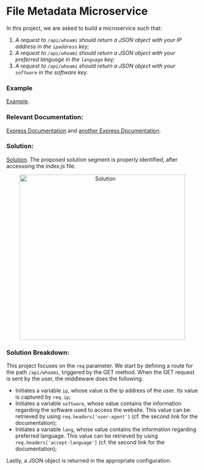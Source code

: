 # File Metadata Microservice

In this project, we are asked to build a microservice such that:

1. *A request to `/api/whoami` should return a JSON object with your IP address in the `ipaddress` key;*
2. *A request to `/api/whoami` should return a JSON object with your preferred language in the `language` key;*
3. *A request to `/api/whoami` should return a JSON object with your `software` in the software key.*

### Example

[Example](https://file-metadata-microservice.freecodecamp.rocks/).


### Relevant Documentation:

[Express Documentation](https://expressjs.com/en/api.html) and [another Express Documentation](https://sailsjs.com/documentation/reference/request-req).

### Solution:

[Solution](https://replit.com/join/oavdjwqaee-minip). The proposed solution segment is properly identified, after accesssing the *index.js* file.

<p align="center" width="100%"><img width="434" alt="Solution" src="https://user-images.githubusercontent.com/73555298/188313263-5e411199-64f1-4905-91f4-1f4dbd2bc6bf.png">
  </p>

### Solution Breakdown:

This project focuses on the `req` parameter. We start by defining a route for the path `/api/whoami`, triggered by the GET method. When the GET request is sent by the user, the middleware does the following:

- Initiates a variable `ip`, whose value is the ip address of the user. Its value is captured by `req.ip`;
- Initiates a variable `software`, whose value contains the information regarding the software used to access the website. This value can be retrieved by using `req.headers['user-agent']` (cf. the second link for the documentation);
- Initiates a variable `lang`, whose value contains the information regarding preferred language. This value can be retrieved by using `req.headers['accept-language']` (cf. the second link for the documentation);

Lastly, a JSON object is returned in the appropriate configuration.
